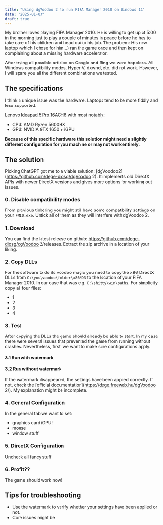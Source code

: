 ```yaml
---
title: "Using dgVoodoo 2 to run FIFA Manager 2010 on Windows 11"
date: "2025-01-03"
draft: true
---
```


My brother loves playing FIFA Manager 2010. He is willing to get up at 5:00 in the morning just to play a couple of minutes in peace before he has to take care of his children and head out to his job. The problem: His new laptop (which I chose for him...) ran the game once and then kept on complaining about a missing hardware accelerator.

After trying all possible articles on Google and Bing we were hopeless. All Windows compatibility modes, Hyper-V, dxwnd, etc. did not work. However, I will spare you all the different combinations we tested.

## The specifications

I think a unique issue was the hardware. Laptops tend to be more fiddly and less supported:

Lenovo [Ideapad 5 Pro 16ACH6](https://pcsupport.lenovo.com/uu/de/products/laptops-and-netbooks/5-series/ideapad-5-pro-16ach6) with most notably:

- CPU: AMD Ryzen 5600HX
- GPU: NVIDIA GTX 1650 + iGPU

**Because of this specific hardware this solution might need a slightly different configuration for you machine or may not work entirely.**

## The solution

Picking ChatGPT got me to a viable solution: [dgVoodoo2](https://github.com/dege-diosg/dgVoodoo 2). It implements old DirectX APIs with newer DirectX versions and gives more options for working out issues.

### 0. Disable compatibility modes

From previous tinkering you might still have some compatibility settings on your `FM10.exe`. Untick all of them as they will interfere with dgVoodoo 2.

### 1. Download

You can find the latest release on github: https://github.com/dege-diosg/dgVoodoo 2/releases.
Extract the zip archive in a location of your liking.

### 2. Copy DLLs

For the software to do its voodoo magic you need to copy the x86 DirectX DLLs from `C:\you\voodoo\folder\x86\D3` to the location of your FIFA Manager 2010. In our case that was e.g. `C:\shitty\win\paths`. For simplicity copy all four files:

- 1
- 2
- 3
- 4

### 3. Test

After copying the DLLs the game should already be able to start. In my case there were several issues that prevented the game from running without crashes. Nevertheless, first, we want to make sure configurations apply.

#### 3.1 Run with watermark

#### 3.2 Run without watermark

If the watermark disappeared, the settings have been applied correctly. If not, check the [official documentation](https://dege.freeweb.hu/dgVoodoo 2/). My explanation might be incomplete.

### 4. General Configuration

In the general tab we want to set:

- graphics card iGPU!
- mouse
- window stuff

### 5. DirectX Configuration

Uncheck all fancy stuff

### 6. Profit??

The game should work now!

## Tips for troubleshooting

- Use the watermark to verify whether your settings have been applied or not.
- Core issues might be
